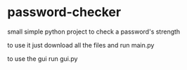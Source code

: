 # password-checker
small simple python project to check a password's strength

to use it just download all the files and run main.py

to use the gui run gui.py